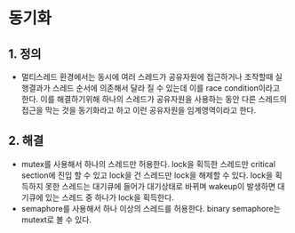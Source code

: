# 동기화
## 1. 정의 
* 멀티스레드 환경에서는 동시에 여러 스레드가 공유자원에 접근하거나 조작할때
실행결과가 스레드 순서에 의존해서 달라 질 수 있는데 이를 race condition이라고 한다.
이를 해결하기위해 하나의 스레드가 공유자원을 사용하는 동안 다른 스레드의 접근을 막는 것을
동기화라고 하고 이런 공유자원을 임계영역이라고 한다.

## 2. 해결
* mutex를 사용해서 하나의 스레드만 허용한다. lock을 획득한 스레드만 critical section에
진입 할 수 있고 lock을 건 스레드만 lock을 해제할 수 있다. lock을 획득하지 못한 스레드는 
대기큐에 들어가 대기상태로 바뀌며 wakeup이 발생하면 대기큐에 있는 스레드 중 하나가 lock을 획득한다.
* semaphore를 사용해서 하나 이상의 스레드를 허용한다. binary semaphore는 
mutext로 볼 수 있다.
